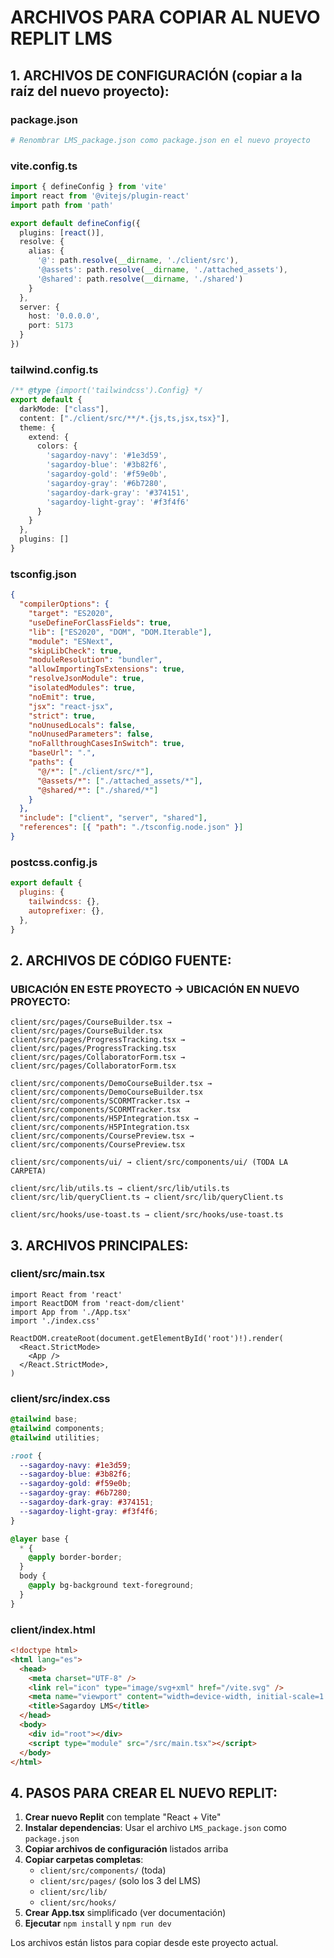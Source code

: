 # ARCHIVOS PARA COPIAR AL NUEVO REPLIT LMS

## 1. ARCHIVOS DE CONFIGURACIÓN (copiar a la raíz del nuevo proyecto):

### package.json
```bash
# Renombrar LMS_package.json como package.json en el nuevo proyecto
```

### vite.config.ts
```typescript
import { defineConfig } from 'vite'
import react from '@vitejs/plugin-react'
import path from 'path'

export default defineConfig({
  plugins: [react()],
  resolve: {
    alias: {
      '@': path.resolve(__dirname, './client/src'),
      '@assets': path.resolve(__dirname, './attached_assets'),
      '@shared': path.resolve(__dirname, './shared')
    }
  },
  server: {
    host: '0.0.0.0',
    port: 5173
  }
})
```

### tailwind.config.ts
```typescript
/** @type {import('tailwindcss').Config} */
export default {
  darkMode: ["class"],
  content: ["./client/src/**/*.{js,ts,jsx,tsx}"],
  theme: {
    extend: {
      colors: {
        'sagardoy-navy': '#1e3d59',
        'sagardoy-blue': '#3b82f6', 
        'sagardoy-gold': '#f59e0b',
        'sagardoy-gray': '#6b7280',
        'sagardoy-dark-gray': '#374151',
        'sagardoy-light-gray': '#f3f4f6'
      }
    }
  },
  plugins: []
}
```

### tsconfig.json
```json
{
  "compilerOptions": {
    "target": "ES2020",
    "useDefineForClassFields": true,
    "lib": ["ES2020", "DOM", "DOM.Iterable"],
    "module": "ESNext",
    "skipLibCheck": true,
    "moduleResolution": "bundler",
    "allowImportingTsExtensions": true,
    "resolveJsonModule": true,
    "isolatedModules": true,
    "noEmit": true,
    "jsx": "react-jsx",
    "strict": true,
    "noUnusedLocals": false,
    "noUnusedParameters": false,
    "noFallthroughCasesInSwitch": true,
    "baseUrl": ".",
    "paths": {
      "@/*": ["./client/src/*"],
      "@assets/*": ["./attached_assets/*"],
      "@shared/*": ["./shared/*"]
    }
  },
  "include": ["client", "server", "shared"],
  "references": [{ "path": "./tsconfig.node.json" }]
}
```

### postcss.config.js
```javascript
export default {
  plugins: {
    tailwindcss: {},
    autoprefixer: {},
  },
}
```

## 2. ARCHIVOS DE CÓDIGO FUENTE:

### UBICACIÓN EN ESTE PROYECTO → UBICACIÓN EN NUEVO PROYECTO:

```
client/src/pages/CourseBuilder.tsx → client/src/pages/CourseBuilder.tsx
client/src/pages/ProgressTracking.tsx → client/src/pages/ProgressTracking.tsx  
client/src/pages/CollaboratorForm.tsx → client/src/pages/CollaboratorForm.tsx

client/src/components/DemoCourseBuilder.tsx → client/src/components/DemoCourseBuilder.tsx
client/src/components/SCORMTracker.tsx → client/src/components/SCORMTracker.tsx
client/src/components/H5PIntegration.tsx → client/src/components/H5PIntegration.tsx
client/src/components/CoursePreview.tsx → client/src/components/CoursePreview.tsx

client/src/components/ui/ → client/src/components/ui/ (TODA LA CARPETA)

client/src/lib/utils.ts → client/src/lib/utils.ts
client/src/lib/queryClient.ts → client/src/lib/queryClient.ts

client/src/hooks/use-toast.ts → client/src/hooks/use-toast.ts
```

## 3. ARCHIVOS PRINCIPALES:

### client/src/main.tsx
```tsx
import React from 'react'
import ReactDOM from 'react-dom/client'
import App from './App.tsx'
import './index.css'

ReactDOM.createRoot(document.getElementById('root')!).render(
  <React.StrictMode>
    <App />
  </React.StrictMode>,
)
```

### client/src/index.css
```css
@tailwind base;
@tailwind components;
@tailwind utilities;

:root {
  --sagardoy-navy: #1e3d59;
  --sagardoy-blue: #3b82f6;
  --sagardoy-gold: #f59e0b;
  --sagardoy-gray: #6b7280;
  --sagardoy-dark-gray: #374151;
  --sagardoy-light-gray: #f3f4f6;
}

@layer base {
  * {
    @apply border-border;
  }
  body {
    @apply bg-background text-foreground;
  }
}
```

### client/index.html
```html
<!doctype html>
<html lang="es">
  <head>
    <meta charset="UTF-8" />
    <link rel="icon" type="image/svg+xml" href="/vite.svg" />
    <meta name="viewport" content="width=device-width, initial-scale=1.0" />
    <title>Sagardoy LMS</title>
  </head>
  <body>
    <div id="root"></div>
    <script type="module" src="/src/main.tsx"></script>
  </body>
</html>
```

## 4. PASOS PARA CREAR EL NUEVO REPLIT:

1. **Crear nuevo Replit** con template "React + Vite"
2. **Instalar dependencias**: Usar el archivo `LMS_package.json` como `package.json`
3. **Copiar archivos de configuración** listados arriba
4. **Copiar carpetas completas**:
   - `client/src/components/` (toda)
   - `client/src/pages/` (solo los 3 del LMS)
   - `client/src/lib/`
   - `client/src/hooks/`
5. **Crear App.tsx** simplificado (ver documentación)
6. **Ejecutar** `npm install` y `npm run dev`

Los archivos están listos para copiar desde este proyecto actual.